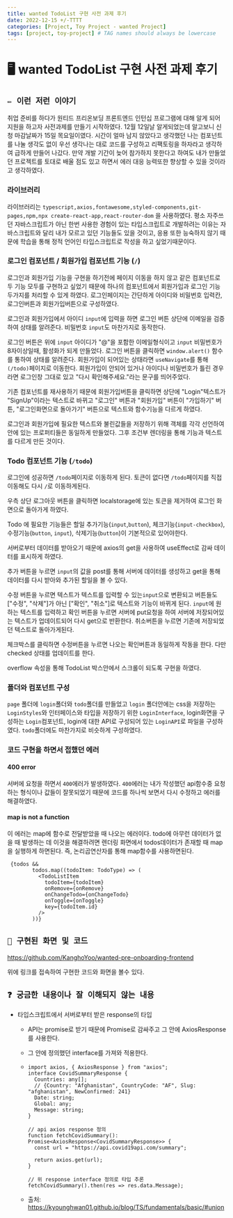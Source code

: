 ```yaml
---
title: wanted TodoList 구현 사전 과제 후기
date: 2022-12-15 +/-TTTT
categories: [Project, Toy Project - wanted Project]
tags: [project, toy-project] # TAG names should always be lowercase
---
```


# 🖥️ wanted TodoList 구현 사전 과제 후기

## `✏️ 이런 저런 이야기`

취업 준비를 하다가 원티드 프리온보딩 프론트엔드 인턴십 프로그램에 대해 알게 되어 지원을 하고자 사전과제를 만들기 시작하였다. 12월 12일날 알게되었는데 알고보니 신청 마감날짜가 15일 목요일이였다. 시간이 얼마 남지 않았다고 생각했던 나는 컴포넌트를 나눌 생각도 없이 우선 생각나는 대로 코드를 구성하고 리팩토링을 하자라고 생각하여 급하게 만들어 나갔다. 만약 개발 기간이 늦어 참가하지 못한다고 하여도 내가 만들었던 프로젝트를 토대로 배울 점도 있고 하면서 에러 대응 능력또한 향상할 수 있을 것이라고 생각하였다. 



### 라이브러리

라이브러리는  `typescript,axios,fontawesome,styled-components,git-pages,npm,npx create-react-app,react-router-dom` 을 사용하였다. 평소 자주쓰던 자바스크립트가 아닌 한번 사용한 경험이 있는 타입스크립트로 개발하려는 이유는 자바스크립트와 달리 내가 모르고 있던 기능들도 있을 것이고, 응용 또한 능숙하지 않기 때문에 학습을 통해 정적 언어인 타입스크립트로 작성을 하고 싶었기때문이다.



### 로그인 컴포넌트 / 회원가입 컴포넌트 기능 (`/`)

로그인과 회원가입 기능을 구현을 하기전에 페이지 이동을 하지 않고 같은 컴포넌트로 두 기능 모두를 구현하고 싶었기 때문에 하나의 컴포넌트에서 회원가입과 로그인 기능 두가지를 처리할 수 있게 하였다. 로그인페이지는 간단하게 아이디와 비밀번호 입력칸, 로그인버튼과 회원가입버튼으로 구성하였다.

로그인과 회원가입에서 아이디 `input`에 입력을 하면 로그인 버튼 상단에 이메일을 검증하여 상태를 알려준다. 비밀번호 `input`도 마찬가지로 동작한다.

로그인 버튼은 위에 `input` 아이디가 "@"을 포함한 이메일형식이고 `input` 비밀번호가 8자이상일때, 활성화가 되게 만들었다. 로그인 버튼을 클릭하면 `window.alert()` 함수를 통하여 상태를 알려준다. 회원가입이 되어있는 상태라면 `useNavigate`를 통해 `(/todo)`페이지로 이동한다. 회원가입이 안되어 있거나 아이디나 비밀번호가 틀린 경우라면 로그인창 그대로 있고 "다시 확인해주세요."라는 문구를 띄어주었다.

기존 컴포넌트를 재사용하기 때문에 회원가입버튼을 클릭하면 상단에 "Login"텍스트가 "SignUp"이라는 텍스트로 바뀌고 "로그인" 버튼과 "회원가입" 버튼이 "가입하기" 버튼, "로그인화면으로 돌아가기" 버튼으로 텍스트와 함수기능을 다르게 하였다. 

로그인과 회원가입에 필요한 텍스트와 불린값들을 저장하기 위해 객체를 각각 선언하여 안에 있는 프로퍼티들은 동일하게 만들었다. 그후 조건부 렌더링을 통해 기능과 텍스트를 다르게 만든 것이다.



### Todo 컴포넌트 기능 (`/todo`)

로그인에 성공하면 `/todo`페이지로 이동하게 된다. 토큰이 없다면 `/todo`페이지를 직접 이동해도 다시 `/`로 이동하게된다.

우측 상단 로그아웃 버튼을 클릭하면 localstorage에 있는 토큰을 제거하여 로그인 화면으로 돌아가게 하였다.

Todo 에 필요한 기능들은 할일 추가기능(`input`,`button`), 체크기능(`input-checkbox`), 수정기능(`button`, `input`), 삭제기능(`button`)이 기본적으로 있어야한다.

서버로부터 데이터를 받아오기 때문에 axios의 get을 사용하여 useEffect로 감싸 데이터를 표시하게 하였다.

추가 버튼을 누르면 `input`의 값을 post를 통해 서버에 데이터를 생성하고 get을 통해 데이터를 다시 받아와 추가된 할일을 볼 수 있다.

수정 버튼을 누르면 텍스트가 텍스트를 입력할 수 있는`input`으로 변환되고 버튼들도 ["수정", "삭제"]가 아닌 ["확인", "취소"]로 텍스트와 기능이 바뀌게 된다. `input`에 원하는 텍스트를 입력하고 확인 버튼을 누르면 서버에 put요청을 하여 서버에 저장되어있는 텍스트가 업데이트되어 다시 get으로 반환한다. 취소버튼을 누르면 기존에 저장되었던 텍스트로 돌아가게된다.

체크박스를 클릭하면 수정버튼을 누르면 나오는 확인버튼과 동일하게 작동을 한다. 다만 checked 상태를 업데이트를 한다.

overflow 속성을 통해 TodoList 박스안에서 스크롤이 되도록 구현을 하였다.



### 폴더와 컴포넌트 구성

`page` 폴더에 `login`폴더와 `todo`폴더를 만들었고 `login` 폴더안에는 css을 저장하는 `LoginStyles`와 인터페이스와 타입을 저장하기 위한 `LoginInterface`, login화면을 구성하는 `Login`컴포넌트, login에 대한 API로 구성되어 있는 `LoginAPI`로 파일을 구성하였다. `todo`폴더에도 마찬가지로 비슷하게 구성하였다.



### 코드 구현을 하면서 접했던 에러

#### 400 error

서버에 요청을 하면서 `400`에러가 발생하였다. `400`에러는 내가 작성했던 api함수중 요청하는 형식이나 값들이 잘못되었기 때문에 코드를 하나씩 보면서 다시 수정하고 에러를 해결하였다.



#### map is not a function

이 에러는 map에 함수로 전달받았을 때 나오는 에러이다. todo에 아무런 데이터가 없을 때 발생하는 데 이것을 해결하려면 렌더링 화면에서 todos데이터가 존재할 때 map을 실행하게 하면된다. 즉, 논리곱연산자를 통해 map함수를 사용하면된다.

```tsx
 {todos &&
        todos.map((todoItem: TodoType) => (
          <TodoListItem
            todoItem={todoItem}
            onRemove={onRemove}
            onChangeTodo={onChangeTodo}
            onToggle={onToggle}
            key={todoItem.id}
          />
        ))}
```

 

## `🌃 구현된 화면 및 코드`

https://github.com/KanghoYoo/wanted-pre-onboarding-frontend

위에 링크를 접속하여 구현한 코드와 화면을 볼수 있다.



## `❓ 궁금한 내용이나 잘 이해되지 않는 내용`

- 타입스크립트에서 서버로부터 받은 response의 타입

  - API는 promise로 받기 때문에 Promise로 감싸주고 그 안에 AxiosResponse를 사용한다.

  - 그 안에 정의했던 interface를 가져와 적용한다.

  - ```tsx
    import axios, { AxiosResponse } from "axios";
    interface CovidSummaryResponse {
      Countries: any[];
      // {Country: "Afghanistan", CountryCode: "AF", Slug: "afghanistan", NewConfirmed: 241}
      Date: string;
      Global: any;
      Message: string;
    }
    
    // api axios response 정의
    function fetchCovidSummary(): Promise<AxiosResponse<CovidSummaryResponse>> {
      const url = "https://api.covid19api.com/summary";
    
      return axios.get(url);
    }
    
    // 위 response interface 정의로 타입 추론
    fetchCovidSummary().then(res => res.data.Message);
    ```

  - 출처: https://kyounghwan01.github.io/blog/TS/fundamentals/basic/#union
